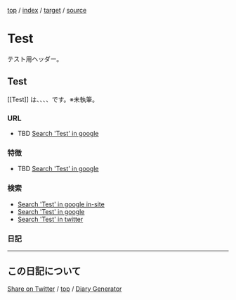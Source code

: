 [top](../index.html) / [index](index.html) / [target](https://igapyon.github.io/diary/keyword/test.html) / [source](https://github.com/igapyon/diary/blob/gh-pages/keyword/test.html.src.md) 

Test
=====================================================================================================
テスト用ヘッダー。

## Test

[[Test]] は、、、、です。※未執筆。

### URL

* TBD [Search 'Test' in google](https://www.google.co.jp/#pws=0&q=Test)

### 特徴

* TBD [Search 'Test' in google](https://www.google.co.jp/#pws=0&q=Test)

### 検索

* [Search 'Test' in google in-site](https://www.google.co.jp/#pws=0&q=site:https%3A%2F%2Figapyon.github.io%2Fdiary%2F+Test)
* [Search 'Test' in google](https://www.google.co.jp/#pws=0&q=Test)
* [Search 'Test' in twitter](https://twitter.com/search?q=%23Test)

### 日記




----------------------------------------------------------------------------------------------------

## この日記について

[Share on Twitter](https://twitter.com/intent/tweet?hashtags=igapyon%2Cdiary%2C%E3%81%84%E3%81%8C%E3%81%B4%E3%82%87%E3%82%93%2CTest&text=Test&url=https%3A%2F%2Figapyon.github.io%2Fdiary%2Fkeyword%2Ftest.html) / [top](../index.html) / [Diary Generator](https://github.com/igapyon/igapyonv3)
